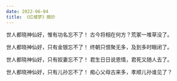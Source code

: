 ```yaml
---
date: 2022-06-04
title: 《红楼梦》摘抄
---
```


 世人都晓神仙好，惟有功名忘不了！ 古今将相在何方？荒冢一堆草没了。 

世人都晓神仙好，只有金银忘不了！ 终朝只恨聚无多，及到多时眼闭了。 

世人都晓神仙好，只有姣妻忘不了！ 君生日日说恩情，君死又随人去了。

世人都晓神仙好，只有儿孙忘不了！ 痴心父母古来多，孝顺儿孙谁见了？

 

 

 

















